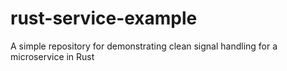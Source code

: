 # rust-service-example
A simple repository for demonstrating clean signal handling for a microservice in Rust
